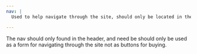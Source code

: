 ```yaml
---
nav: |
  Used to help navigate through the site, should only be located in the header.

---
```


The nav should only found in the header, and need be should only be used as a form for navigating through the site not as buttons for buying.
